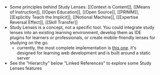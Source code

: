 - Some principles behind Study Lenses: [[Context is Content]], [[Means of Instruction]], [[Open Education]], [[Open Source]], [[PRIMM]], [[Explicitly Teach the Implicit]], [[Notional Machine]], [[Expertise Reversal Effect]], [[Skill Transfer]]
- Study Lenses is a concept, not a specific tool.  You could integrate study lenses into an existing learning environment, develop them as IDE plugins for learners or professionals, or create mobile-friendly lenses for studying on the go.
	- currently, the most complete implementation is [this one](https://github.com/colevandersWands/study-lenses).  it's designed for learning web development and is built around a static server
- See the "Hierarchy" below "Linked References" to explore some Study Lenses features